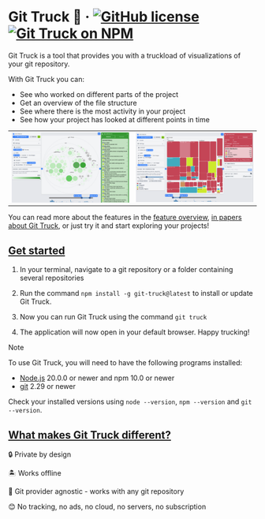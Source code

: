 # Git Truck 🚛 &middot; [![GitHub license](https://img.shields.io/badge/license-MIT-blue.svg)](https://github.com/git-truck/git-truck/blob/main/LICENSE) [![Git Truck on NPM](https://img.shields.io/npm/v/git-truck)](https://www.npmjs.com/git-truck)

Git Truck is a tool that provides you with a truckload of visualizations of your git repository.

With Git Truck you can:

- See who worked on different parts of the project
- Get an overview of the file structure
- See where there is the most activity in your project
- See how your project has looked at different points in time

|                                                                                           |                                                                                               |
| ----------------------------------------------------------------------------------------- | --------------------------------------------------------------------------------------------- |
| <img src="./teaser-images/readme1.png" alt="Where has the most work been done recently?"> | <img src="./teaser-images/readme2.png" alt="Who worked on different subsystems in the past?"> |

You can read more about the features in the [feature overview](https://git-truck.github.io/git-truck/GitTruckTeaser), [in papers about Git Truck](https://github.com/git-truck/papers/blob/master/README.md), or just try it and start exploring your projects!

## [Get started](#get-started)

1. In your terminal, navigate to a git repository or a folder containing several repositories

2. Run the command `npm install -g git-truck@latest` to install or update Git Truck.

3. Now you can run Git Truck using the command `git truck`

4. The application will now open in your default browser. Happy trucking!

> [!NOTE]
> To use Git Truck, you will need to have the following programs installed:
>
> - [Node.js](https://nodejs.org/en/) 20.0.0 or newer and npm 10.0 or newer
> - [git](https://git-scm.com/downloads) 2.29 or newer
>
> Check your installed versions using `node --version`, `npm --version` and `git --version`.

## [What makes Git Truck different?](#what-makes-git-truck-different)

🔒 Private by design

🏝️ Works offline

🤷 Git provider agnostic - works with any git repository

😊 No tracking, no ads, no cloud, no servers, no subscription
